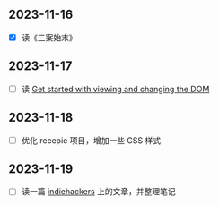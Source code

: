 ## 2023-11-16
- [x] 读《三案始末》

## 2023-11-17
- [ ] 读 [Get started with viewing and changing the DOM](https://developer.chrome.com/docs/devtools/dom/)

## 2023-11-18
- [ ] 优化 recepie 项目，增加一些 CSS 样式

## 2023-11-19
- [ ] 读一篇 [indiehackers](https://www.indiehackers.com/) 上的文章，并整理笔记
